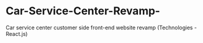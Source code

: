 # Car-Service-Center-Revamp-
Car service center customer side front-end website revamp (Technologies - React.js)
